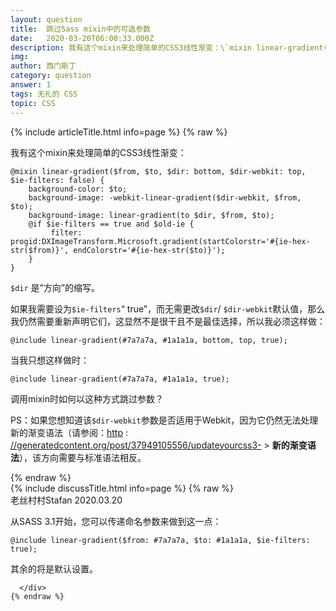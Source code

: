 ```yaml
---
layout: question
title:  跳过Sass mixin中的可选参数
date:   2020-03-20T06:00:33.000Z
description: 我有这个mixin来处理简单的CSS3线性渐变：\`mixin linear-gradient($from, $to, $dir  bottom, $d...
img: 
author: 西门斯丁
category: question
answer: 1
tags: 无礼的 CSS
topic: CSS
---
```

<div class="article-root">
  <div class="article">
    {% include articleTitle.html info=page %}
    {% raw %}
    <div class="article-content"><p><font style="vertical-align: inherit;"><font style="vertical-align: inherit;">我有这个mixin来处理简单的CSS3线性渐变：</font></font></p>

<pre><code>@mixin linear-gradient($from, $to, $dir: bottom, $dir-webkit: top, $ie-filters: false) {<font></font>
    background-color: $to;<font></font>
    background-image: -webkit-linear-gradient($dir-webkit, $from, $to);<font></font>
    background-image: linear-gradient(to $dir, $from, $to);<font></font>
    @if $ie-filters == true and $old-ie {<font></font>
         filter: progid:DXImageTransform.Microsoft.gradient(startColorstr='#{ie-hex-str($from)}', endColorstr='#{ie-hex-str($to)}');<font></font>
    }<font></font>
}<font></font>
</code></pre>

<p><code>$dir</code><font style="vertical-align: inherit;"><font style="vertical-align: inherit;"> 是“方向”的缩写。</font></font></p>

<p><font style="vertical-align: inherit;"><font style="vertical-align: inherit;">如果我需要设为</font></font><code>$ie-filters</code><font style="vertical-align: inherit;"><font style="vertical-align: inherit;">“ true”，而无需更改</font></font><code>$dir</code><font style="vertical-align: inherit;"><font style="vertical-align: inherit;">/ </font></font><code>$dir-webkit</code><font style="vertical-align: inherit;"><font style="vertical-align: inherit;">默认值，那么我仍然需要重新声明它们，这显然不是很干且不是最佳选择，所以我必须这样做：</font></font></p>

<p><code>@include linear-gradient(#7a7a7a, #1a1a1a, bottom, top, true);</code></p>

<p><font style="vertical-align: inherit;"><font style="vertical-align: inherit;">当我只想这样做时：</font></font></p>

<p><code>@include linear-gradient(#7a7a7a, #1a1a1a, true);</code></p>

<p><font style="vertical-align: inherit;"><font style="vertical-align: inherit;">调用mixin时如何以这种方式跳过参数？</font></font></p>

<p><font style="vertical-align: inherit;"><font style="vertical-align: inherit;">PS：如果您想知道该</font></font><code>$dir-webkit</code><font style="vertical-align: inherit;"><font style="vertical-align: inherit;">参数是否适用于Webkit，因为它仍然无法处理新的渐变语法（请参阅：</font></font><a href="http://generatedcontent.org/post/37949105556/updateyourcss3"><font style="vertical-align: inherit;"><font style="vertical-align: inherit;">http</font></font></a><font style="vertical-align: inherit;"><font style="vertical-align: inherit;"> : </font><a href="http://generatedcontent.org/post/37949105556/updateyourcss3"><font style="vertical-align: inherit;">//generatedcontent.org/post/37949105556/updateyourcss3-</font></a><font style="vertical-align: inherit;"> &gt; </font></font><strong><font style="vertical-align: inherit;"><font style="vertical-align: inherit;">新的渐变语法</font></font></strong><font style="vertical-align: inherit;"><font style="vertical-align: inherit;">），该方向需要与标准语法相反。</font></font></p></div>
    {% endraw %}
  </div>

  <div class="discuss-wrapper">
    {% include discussTitle.html info=page %}
    {% raw %}
    <div class="discuss-item">
        <div class="discuss-parent">
          <div class="discuss-meta">
            <span class="discuss-user">老丝村村Stafan</span>
            <span class="discuss-time">2020.03.20</span>
          </div>
          <div class="discuss-comment"><p><font style="vertical-align: inherit;"><font style="vertical-align: inherit;">从SASS 3.1开始，您可以传递命名参数来做到这一点：</font></font></p>

<pre><code>@include linear-gradient($from: #7a7a7a, $to: #1a1a1a, $ie-filters: true);
</code></pre>

<p><font style="vertical-align: inherit;"><font style="vertical-align: inherit;">其余的将是默认设置。</font></font></p></div>
        </div>
        
      </div>
    {% endraw %}
  </div>
<div>
